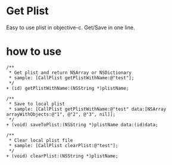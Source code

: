 # Get Plist
Easy to use plist in objective-c. Get/Save in one line.

# how to use

```
/**
 * Get plist and return NSArray or NSDictionary
 * sample: [CallPlist getPlistWithName:@"test"];
 */
+ (id) getPlistWithName:(NSString *)plistName;

/**
 * Save to local plist
 * sample: [CallPlist getPlistWithName:@"test" data:[NSArray arrayWithObjects:@"1", @"2", @"3", nil]];
 */
+ (void) saveToPlist:(NSString *)plistName data:(id)data;

/**
 * Clear local plist file
 * sample: [CallPlist clearPlist:@"test"];
 */
+ (void) clearPlist:(NSString *)plistName;
```

